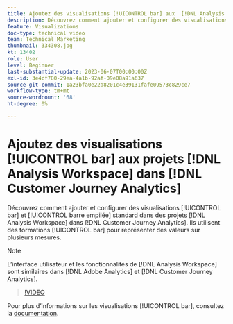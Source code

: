 ```yaml
---
title: Ajoutez des visualisations [!UICONTROL bar] aux  [!DNL Analysis Workspace] projets
description: Découvrez comment ajouter et configurer des visualisations [!UICONTROL bar] et [!UICONTROL barre empilée] standard pour [!DNL Analysis Workspace] projets dans [!DNL Customer Journey Analytics].
feature: Visualizations
doc-type: technical video
team: Technical Marketing
thumbnail: 334308.jpg
kt: 13402
role: User
level: Beginner
last-substantial-update: 2023-06-07T00:00:00Z
exl-id: 3e4cf780-29ea-4a1b-92af-09e08a91a637
source-git-commit: 1a23bfa0e22a8201c4e39131fafe09573c829ce7
workflow-type: tm+mt
source-wordcount: '68'
ht-degree: 0%

---
```


# Ajoutez des visualisations [!UICONTROL bar] aux projets [!DNL Analysis Workspace] dans [!DNL Customer Journey Analytics]

Découvrez comment ajouter et configurer des visualisations [!UICONTROL bar] et [!UICONTROL barre empilée] standard dans des projets [!DNL Analysis Workspace] dans [!DNL Customer Journey Analytics]. Ils utilisent des formations [!UICONTROL bar] pour représenter des valeurs sur plusieurs mesures.

>[!NOTE]
>
>L’interface utilisateur et les fonctionnalités de [!DNL Analysis Workspace] sont similaires dans [!DNL Adobe Analytics] et [!DNL Customer Journey Analytics].

>[!VIDEO](https://video.tv.adobe.com/v/334308/?quality=12&learn=on)

Pour plus d’informations sur les visualisations [!UICONTROL bar], consultez la [documentation](https://experienceleague.adobe.com/docs/analytics-platform/using/cja-workspace/visualizations/bar.html).
